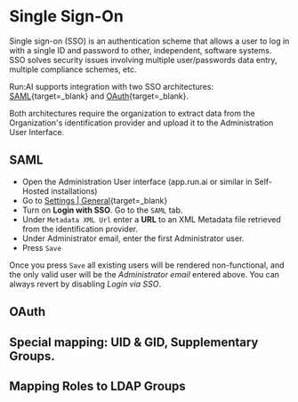 # Single Sign-On

Single sign-on (SSO) is an authentication scheme that allows a user to log in with a single ID and password to other, independent, software systems. SSO solves security issues involving multiple user/passwords data entry, multiple compliance schemes, etc. 

Run:AI supports integration with two SSO architectures: [SAML](https://en.wikipedia.org/wiki/Security_Assertion_Markup_Language){target=_blank} and [OAuth](https://en.wikipedia.org/wiki/OAuth){target=_blank}.

Both architectures require the organization to extract data from the Organization's identification provider and upload it to the Administration User Interface. 
## SAML

* Open the Administration User interface (app.run.ai or similar in Self-Hosted installations)
* Go to [Settings | General](https://app.run.ai/general-settings){target=_blank}
* Turn on __Login with SSO__. Go to the `SAML` tab.
* Under `Metadata XML Url` enter a __URL__ to an XML Metadata file retrieved from the identification provider.
* Under Administrator email, enter the first Administrator user.
* Press `Save`

Once you press `Save` all existing users will be rendered non-functional, and the only valid user will be the _Administrator email_ entered above. You can always revert by disabling _Login via SSO_. 


## OAuth

## Special mapping: UID & GID, Supplementary Groups.


## Mapping Roles to LDAP Groups